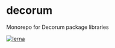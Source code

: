 # decorum
Monorepo for Decorum package libraries

[![lerna](https://img.shields.io/badge/maintained%20with-lerna-cc00ff.svg)](https://lerna.js.org/)

